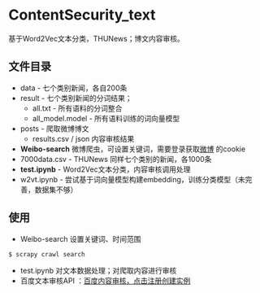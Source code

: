 # ContentSecurity_text
基于Word2Vec文本分类，THUNews；博文内容审核。

## 文件目录
* data - 七个类别新闻，各自200条
* result - 七个类别新闻的分词结果；  
    * all.txt - 所有语料的分词整合
    * all_model.model - 所有语料训练的词向量模型
* posts - 爬取微博博文
    * results.csv / json 内容审核结果
* **Weibo-search** 微博爬虫，可设置关键词，需要登录获取[微博](https://weibo.com/) 的cookie 
* 7000data.csv - THUNews 同样七个类别的新闻，各1000条
* **test.ipynb** - Word2Vec文本分类，内容审核调用处理
* w2vt.ipynb - 尝试基于词向量模型构建embedding，训练分类模型（未完善，数据集不够）

## 使用
* Weibo-search 设置关键词、时间范围
```bash
$ scrapy crawl search 
```
* test.ipynb 对文本数据处理；对爬取内容进行审核
* 百度文本审核API ：[百度内容审核，点击注册创建实例](https://ai.baidu.com/tech/textcensoring?track=cp:ainsem|pf:pc|pp:878-chanpin-neirongshenhe|pu:neirongshenhe-minganciguolv|ci:|kw:10531584
)